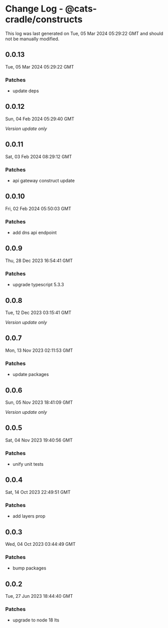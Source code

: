 # Change Log - @cats-cradle/constructs

This log was last generated on Tue, 05 Mar 2024 05:29:22 GMT and should not be manually modified.

## 0.0.13
Tue, 05 Mar 2024 05:29:22 GMT

### Patches

- update deps

## 0.0.12
Sun, 04 Feb 2024 05:29:40 GMT

_Version update only_

## 0.0.11
Sat, 03 Feb 2024 08:29:12 GMT

### Patches

- api gateway construct update

## 0.0.10
Fri, 02 Feb 2024 05:50:03 GMT

### Patches

- add dns api endpoint

## 0.0.9
Thu, 28 Dec 2023 16:54:41 GMT

### Patches

- upgrade typescript 5.3.3

## 0.0.8
Tue, 12 Dec 2023 03:15:41 GMT

_Version update only_

## 0.0.7
Mon, 13 Nov 2023 02:11:53 GMT

### Patches

- update packages

## 0.0.6
Sun, 05 Nov 2023 18:41:09 GMT

_Version update only_

## 0.0.5
Sat, 04 Nov 2023 19:40:56 GMT

### Patches

- unify unit tests

## 0.0.4
Sat, 14 Oct 2023 22:49:51 GMT

### Patches

- add layers prop

## 0.0.3
Wed, 04 Oct 2023 03:44:49 GMT

### Patches

- bump packages

## 0.0.2
Tue, 27 Jun 2023 18:44:40 GMT

### Patches

- upgrade to node 18 lts

